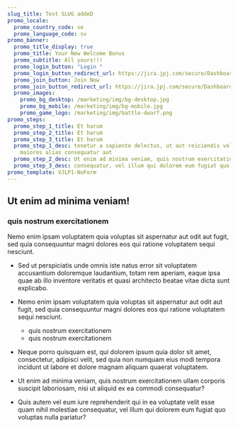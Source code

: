 ```yaml
---
slug_title: Test SLUG addeD
promo_locale:
  promo_country_code: se
  promo_language_code: sv
promo_banner:
  promo_title_display: true
  promo_title: Your New Welcome Bonus
  promo_subtitle: All yours!!!
  promo_login_button: "Login "
  promo_login_button_redirect_url: https://jira.jpj.com/secure/Dashboard.jspa
  promo_join_button: Join Now
  promo_join_button_redirect_url: https://jira.jpj.com/secure/Dashboard.jspa
  promo_images:
    promo_bg_desktop: /marketing/img/bg-desktop.jpg
    promo_bg_mobile: /marketing/img/bg-mobile.jpg
    promo_game_logo: /marketing/img/battle-dwarf.png
promo_steps:
  promo_step_1_title: Et harum
  promo_step_2_title: Et harum
  promo_step_3_title: Et harum
  promo_step_1_desc: tenetur a sapiente delectus, ut aut reiciendis voluptatibus
    maiores alias consequatur aut
  promo_step_2_desc: Ut enim ad minima veniam, quis nostrum exercitationem ullam corporis
  promo_step_3_desc: consequatur, vel illum qui dolorem eum fugiat quo voluptas nulla pariatur?
promo_template: VJLP1-NoForm
---
```

## Ut enim ad minima veniam!

### quis nostrum exercitationem



Nemo enim ipsam voluptatem quia voluptas sit aspernatur aut odit aut fugit, sed quia consequuntur magni dolores eos qui ratione voluptatem sequi nesciunt. 

* Sed ut perspiciatis unde omnis iste natus error sit voluptatem accusantium doloremque laudantium, totam rem aperiam, eaque ipsa quae ab illo inventore veritatis et quasi architecto beatae vitae dicta sunt explicabo. 
* Nemo enim ipsam voluptatem quia voluptas sit aspernatur aut odit aut fugit, sed quia consequuntur magni dolores eos qui ratione voluptatem sequi nesciunt. 

  * quis nostrum exercitationem 
  * quis nostrum exercitationem
* Neque porro quisquam est, qui dolorem ipsum quia dolor sit amet, consectetur, adipisci velit, sed quia non numquam eius modi tempora incidunt ut labore et dolore magnam aliquam quaerat voluptatem. 
* Ut enim ad minima veniam, quis nostrum exercitationem ullam corporis suscipit laboriosam, nisi ut aliquid ex ea commodi consequatur? 
* Quis autem vel eum iure reprehenderit qui in ea voluptate velit esse quam nihil molestiae consequatur, vel illum qui dolorem eum fugiat quo voluptas nulla pariatur?